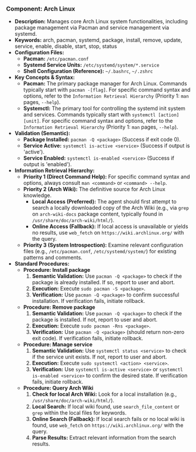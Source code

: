 ### Component: Arch Linux
- **Description:** Manages core Arch Linux system functionalities, including package management via Pacman and service management via systemd.
- **Keywords:** arch, pacman, systemd, package, install, remove, update, service, enable, disable, start, stop, status
- **Configuration Files:**
  - **Pacman:** `/etc/pacman.conf`
  - **Systemd Service Units:** `/etc/systemd/system/*.service`
  - **Shell Configuration (Reference):** `~/.bashrc`, `~/.zshrc`
- **Key Concepts & Syntax:**
  - **Pacman:** The primary package manager for Arch Linux. Commands typically start with `pacman -[flag]`. For specific command syntax and options, refer to the `Information Retrieval Hierarchy` (Priority 1: `man` pages, `--help`).
  - **Systemctl:** The primary tool for controlling the systemd init system and services. Commands typically start with `systemctl [action] [unit]`. For specific command syntax and options, refer to the `Information Retrieval Hierarchy` (Priority 1: `man` pages, `--help`).
- **Validation (Semantic):**
  - **Package Installed:** `pacman -Q <package>` (Success if exit code 0).
  - **Service Active:** `systemctl is-active <service>` (Success if output is 'active').
  - **Service Enabled:** `systemctl is-enabled <service>` (Success if output is 'enabled').
- **Information Retrieval Hierarchy:**
  - **Priority 1 (Direct Command Help):** For specific command syntax and options, always consult `man <command>` or `<command> --help`.
  - **Priority 2 (Arch Wiki):** The definitive source for Arch Linux knowledge.
    - **Local Access (Preferred):** The agent should first attempt to search a locally downloaded copy of the Arch Wiki (e.g., via `grep` on `arch-wiki-docs` package content, typically found in `/usr/share/doc/arch-wiki/html/`).
    - **Online Access (Fallback):** If local access is unavailable or yields no results, use `web_fetch` on `https://wiki.archlinux.org/` with the query.
  - **Priority 3 (System Introspection):** Examine relevant configuration files (e.g., `/etc/pacman.conf`, `/etc/systemd/system/`) for existing patterns and comments.
- **Standard Procedures:**
  - **Procedure: Install package**
    1. **Semantic Validation:** Use `pacman -Q <package>` to check if the package is already installed. If so, report to user and abort.
    2. **Execution:** Execute `sudo pacman -S <package>`.
    3. **Verification:** Use `pacman -Q <package>` to confirm successful installation. If verification fails, initiate rollback.
  - **Procedure: Remove package**
    1. **Semantic Validation:** Use `pacman -Q <package>` to check if the package is installed. If not, report to user and abort.
    2. **Execution:** Execute `sudo pacman -Rns <package>`.
    3. **Verification:** Use `pacman -Q <package>` (should return non-zero exit code). If verification fails, initiate rollback.
  - **Procedure: Manage service**
    1. **Semantic Validation:** Use `systemctl status <service>` to check if the service unit exists. If not, report to user and abort.
    2. **Execution:** Execute `sudo systemctl <action> <service>`.
    3. **Verification:** Use `systemctl is-active <service>` or `systemctl is-enabled <service>` to confirm the desired state. If verification fails, initiate rollback.
  - **Procedure: Query Arch Wiki**
    1. **Check for local Arch Wiki:** Look for a local installation (e.g., `/usr/share/doc/arch-wiki/html/`).
    2. **Local Search:** If local wiki found, use `search_file_content` or `grep` within the local files for keywords.
    3. **Online Search (Fallback):** If local search fails or no local wiki is found, use `web_fetch` on `https://wiki.archlinux.org/` with the query.
    4. **Parse Results:** Extract relevant information from the search results.
